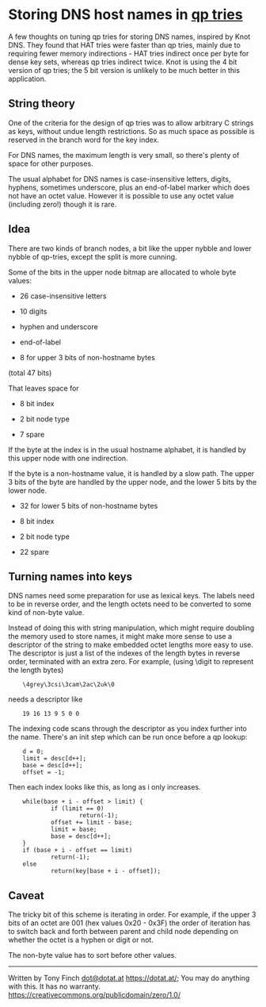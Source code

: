 Storing DNS host names in [qp tries](https://dotat.at/prog/qp)
====================================

A few thoughts on tuning qp tries for storing DNS names, inspired by
Knot DNS. They found that HAT tries were faster than qp tries, mainly
due to requiring fewer memory indirections - HAT tries indirect once
per byte for dense key sets, whereas qp tries indirect twice. Knot is
using the 4 bit version of qp tries; the 5 bit version is unlikely to
be much better in this application.


String theory
--------------

One of the criteria for the design of qp tries was to allow arbitrary
C strings as keys, without undue length restrictions. So as much space
as possible is reserved in the branch word for the key index.

For DNS names, the maximum length is very small, so there's plenty of
space for other purposes.

The usual alphabet for DNS names is case-insensitive letters, digits,
hyphens, sometimes underscore, plus an end-of-label marker which does
not have an octet value. However it is possible to use any octet value
(including zero!) though it is rare.


Idea
----

There are two kinds of branch nodes, a bit like the upper nybble and
lower nybble of qp-tries, except the split is more cunning.

Some of the bits in the upper node bitmap are allocated to whole byte
values:

* 26 case-insensitive letters

* 10 digits

* hyphen and underscore

* end-of-label

* 8 for upper 3 bits of non-hostname bytes

(total 47 bits)

That leaves space for

* 8 bit index

* 2 bit node type

* 7 spare

If the byte at the index is in the usual hostname alphabet, it is
handled by this upper node with one indirection.

If the byte is a non-hostname value, it is handled by a slow path. The
upper 3 bits of the byte are handled by the upper node, and the lower
5 bits by the lower node.

* 32 for lower 5 bits of non-hostname bytes

* 8 bit index

* 2 bit node type

* 22 spare


Turning names into keys
-----------------------

DNS names need some preparation for use as lexical keys. The labels
need to be in reverse order, and the length octets need to be
converted to some kind of non-byte value.

Instead of doing this with string manipulation, which might require
doubling the memory used to store names, it might make more sense to
use a descriptor of the string to make embedded octet lengths more
easy to use. The descriptor is just a list of the indexes of the
length bytes in reverse order, terminated with an extra zero. For
example, (using \digit to represent the length bytes)

        \4grey\3csi\3cam\2ac\2uk\0

needs a descriptor like

        19 16 13 9 5 0 0

The indexing code scans through the descriptor as you index further
into the name. There's an init step which can be run once before a qp
lookup:

        d = 0;
        limit = desc[d++];
        base = desc[d++];
        offset = -1;

Then each index looks like this, as long as i only increases.

        while(base + i - offset > limit) {
                if (limit == 0)
                        return(-1);
                offset += limit - base;
                limit = base;
                base = desc[d++];
        }
        if (base + i - offset == limit)
                return(-1);
        else
                return(key[base + i - offset]);

Caveat
------

The tricky bit of this scheme is iterating in order. For example, if
the upper 3 bits of an octet are 001 (hex values 0x20 - 0x3F) the
order of iteration has to switch back and forth between parent and
child node depending on whether the octet is a hyphen or digit or not.

The non-byte value has to sort before other values.

---------------------------------------------------------------------------

Written by Tony Finch <dot@dotat.at> <https://dotat.at/>;
You may do anything with this. It has no warranty.
<https://creativecommons.org/publicdomain/zero/1.0/>
